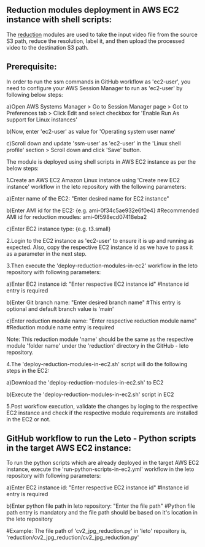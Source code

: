 Reduction modules deployment in AWS EC2 instance with shell scripts:
--------------------------------------------------------------------
The [reduction](https://github.com/DISHDevEx/leto/tree/main/reduction/) modules are used to take the input video file from the source S3 path, reduce the resolution, label it, and then upload the processed video to the destination S3 path.

Prerequisite:
-------------
In order to run the ssm commands in GitHub workflow as 'ec2-user', you need to configure your AWS Session Manager to run as 'ec2-user' by following below steps:

a)Open AWS Systems Manager > Go to Session Manager page > Got to Preferences tab > Click Edit and select checkbox for 'Enable Run As support for Linux instances'

b)Now, enter 'ec2-user' as value for 'Operating system user name'

c)Scroll down and update 'ssm-user' as 'ec2-user' in the 'Linux shell profile' section > Scroll down and click 'Save' button.

The module is deployed using shell scripts in AWS EC2 instance as per the below steps:

1.Create an AWS EC2 Amazon Linux instance using 'Create new EC2 instance' workflow in the leto repository with the following parameters:

a)Enter name of the EC2: "Enter desired name for EC2 instance"

b)Enter AMI id for the EC2: {e.g. ami-0f34c5ae932e6f0e4} #Recommended AMI id for reduction moudles: ami-0f598ecd07418eba2

c)Enter EC2 instance type: {e.g. t3.small}

2.Login to the EC2 instance as 'ec2-user' to ensure it is up and running as expected. 
  Also, copy the respective EC2 instance id as we have to pass it as a parameter in the next step.

3.Then execute the 'deploy-reduction-modules-in-ec2' workflow in the leto repository with following parameters:

a)Enter EC2 instance id: "Enter respective EC2 instance id" #Instance id entry is required

b)Enter Git branch name: "Enter desired branch name" #This entry is optional and default branch value is 'main'

c)Enter reduction module name: "Enter respective reduction module name" #Reduction module name entry is required

  Note: This reduction module 'name' should be the same as the respective module 'folder name' under the 'reduction' directory in the GitHub - leto repository.

4.The 'deploy-reduction-modules-in-ec2.sh' script will do the following steps in the EC2:

a)Download the 'deploy-reduction-modules-in-ec2.sh' to EC2

b)Execute the 'deploy-reduction-modules-in-ec2.sh' script in EC2

5.Post workflow execution, validate the changes by loging to the respective EC2 instance and check if the respective module requirements are installed in the EC2 or not.

GitHub workflow to run the Leto - Python scripts in the target AWS EC2 instance:
--------------------------------------------------------------------------------
To run the python scripts which are already deployed in the target AWS EC2 instance, execute the 'run-python-scripts-in-ec2.yml' workflow in the leto repository with following parameters:

a)Enter EC2 instance id: "Enter respective EC2 instance id" #Instance id entry is required

b)Enter python file path in leto repository: "Enter the file path" #Python file path entry is mandatory and the file path should be based on it's location in the leto repository

  #Example: The file path of 'cv2_jpg_reduction.py' in 'leto' repository is, 'reduction/cv2_jpg_reduction/cv2_jpg_reduction.py'